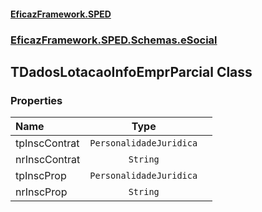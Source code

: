 #### [EficazFramework.SPED](EficazFrameworkSPED.md 'EficazFramework SPED')
### [EficazFramework.SPED.Schemas.eSocial](EficazFramework.SPED.Schemas.eSocial.md 'EficazFramework.SPED.Schemas.eSocial')

## TDadosLotacaoInfoEmprParcial Class
### Properties

| Name | Type | |
| :--- | :---: | :--- |
| tpInscContrat | `PersonalidadeJuridica` |  |
| nrInscContrat | `String` |  |
| tpInscProp | `PersonalidadeJuridica` |  |
| nrInscProp | `String` |  |
